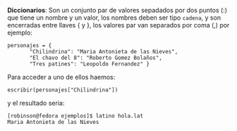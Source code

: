 **Diccionarios**: Son un conjunto par de valores sepadados por dos puntos \(:\) que tiene un nombre y un valor, los nombres deben ser tipo `cadena`, y son encerradas entre llaves { y }, los valores par van separados por coma \(,\) por ejemplo:

```
personajes = { 
       "Chilindrina": "Maria Antonieta de las Nieves",
       "El chavo del 8": "Roberto Gomez Bolaños",
       "Tres patines": "Leopoldo Fernandez" }
```

Para acceder a uno de ellos haemos:

```
escribir(personajes["Chilindrina"])
```

y el resultado seria:

```
[robinson@fedora ejemplos]$ latino hola.lat 
Maria Antonieta de las Nieves
```



